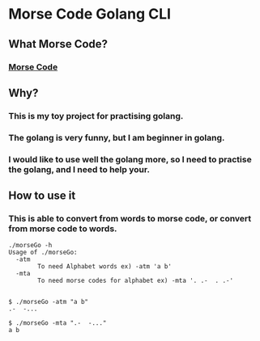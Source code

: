 # Morse Code Golang CLI

## What Morse Code?

### [Morse Code](https://en.wikipedia.org/wiki/Morse_code)

## Why?

### This is my toy project for practising golang.
### The golang is very funny, but I am beginner in golang.
### I would like to use well the golang more, so I need to practise the golang, and I need to help your.

## How to use it

### This is able to convert from words to morse code, or convert from morse code to words.
```
./morseGo -h
Usage of ./morseGo:
  -atm
        To need Alphabet words ex) -atm 'a b'
  -mta
        To need morse codes for alphabet ex) -mta '. .-  . .-'


$ ./morseGo -atm "a b"
.-  -...

$ ./morseGo -mta ".-  -..."
a b
```